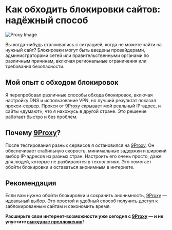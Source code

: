 # Как обходить блокировки сайтов: надёжный способ

![Proxy Image](https://encrypted-tbn0.gstatic.com/images?q=tbn:ANd9GcTN___z0b9DyNzwn1vlB4n67hf6rW9N0vFOdg&s)

Вы когда-нибудь сталкивались с ситуацией, когда не можете зайти на нужный сайт? Блокировки могут быть введены провайдерами, администраторами сетей или правительственными органами по различным причинам, включая региональные ограничения или требования безопасности.

## Мой опыт с обходом блокировок

Я перепробовал различные способы обхода блокировок, включая настройку DNS и использование VPN, но лучший результат показал прокси-сервер. Прокси от [9Proxy](https://9proxy.com/?utm_source=Web2.0&utm_medium=Github&utm_id=grace02) скрывает мой реальный IP-адрес, и сайты «думают», что я нахожусь в другой стране. Это решение работает быстро и без проблем.

## Почему [9Proxy](https://9proxy.com/?utm_source=Web2.0&utm_medium=Github&utm_id=grace02)?

После тестирования разных сервисов я остановился на [9Proxy](https://9proxy.com/?utm_source=Web2.0&utm_medium=Github&utm_id=grace02). Он обеспечивает стабильную скорость, минимальные задержки и широкий выбор IP-адресов из разных стран. Настроить его очень просто, даже для людей, которые не разбираются в технологиях. Это помогает обойти блокировки и оставаться анонимным в интернете.

## Рекомендация

Если вам нужно обойти блокировки и сохранить анонимность, [9Proxy](https://9proxy.com/?utm_source=Web2.0&utm_medium=Github&utm_id=grace02) — идеальный выбор. Это простой и удобный способ получить доступ к заблокированным сайтам и сэкономить время.

**Расширьте свои интернет-возможности уже сегодня с [9Proxy](https://9proxy.com/?utm_source=Web2.0&utm_medium=Github&utm_id=grace02) — и не упустите [выгодные предложения](https://9proxy.com/pricing?utm_source=Web2.0&utm_medium=Github&utm_id=grace02)!**
